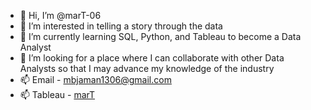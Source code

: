 - 👋 Hi, I’m @marT-06
- 👀 I’m interested in telling a story through the data
- 🌱 I’m currently learning SQL, Python, and Tableau to become a Data Analyst
- 💞️ I’m looking for a place where I can collaborate with other Data Analysts so that I may advance my knowledge of the industry
- 📫 Email - [mbjaman1306@gmail.com](mailto:mbjaman1306@gmail.com)
- 📫 Tableau - [marT](https://public.tableau.com/app/profile/martina.tomic)

<!---
marT-06/marT-06 is a ✨ special ✨ repository because its `README.md` (this file) appears on your GitHub profile.
You can click the Preview link to take a look at your changes.
--->

